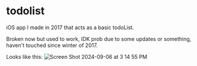 # todolist
iOS app I made in 2017 that acts as a basic todoList.

Broken now but used to work, IDK prob due to some updates or something, haven't touched since winter of 2017.

Looks like this:
![Screen Shot 2024-09-06 at 3 14 55 PM](https://github.com/user-attachments/assets/2668eb4c-b07d-4f4a-9e64-2d8cb49cd2d3)

